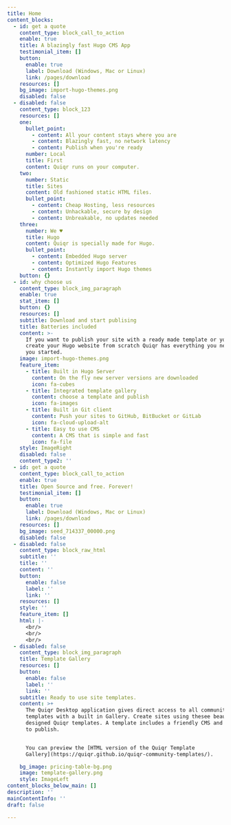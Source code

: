 ```yaml
---
title: Home
content_blocks:
  - id: get a quote
    content_type: block_call_to_action
    enable: true
    title: A blazingly fast Hugo CMS App
    testimonial_item: []
    button:
      enable: true
      label: Download (Windows, Mac or Linux)
      link: /pages/download
    resources: []
    bg_image: import-hugo-themes.png
    disabled: false
  - disabled: false
    content_type: block_123
    resources: []
    one:
      bullet_point:
        - content: All your content stays where you are
        - content: Blazingly fast, no network latency
        - content: Publish when you're ready
      number: Local
      title: First
      content: Quiqr runs on your computer.
    two:
      number: Static
      title: Sites
      content: Old fashioned static HTML files.
      bullet_point:
        - content: Cheap Hosting, less resources
        - content: Unhackable, secure by design
        - content: Unbreakable, no updates needed
    three:
      number: We ♥
      title: Hugo
      content: Quiqr is specially made for Hugo.
      bullet_point:
        - content: Embedded Hugo server
        - content: Optimized Hugo Features
        - content: Instantly import Hugo themes
    button: {}
  - id: why choose us
    content_type: block_img_paragraph
    enable: true
    stat_item: []
    button: {}
    resources: []
    subtitle: Download and start publising
    title: Batteries included
    content: >-
      If you want to publish your site with a ready made template or you want to
      create your Hugo website from scratch Quiqr has everything you need to get
      you started.
    image: import-hugo-themes.png
    feature_item:
      - title: Built in Hugo Server
        content: On the fly new server versions are downloaded
        icon: fa-cubes
      - title: Integrated template gallery
        content: choose a template and publish
        icon: fa-images
      - title: Built in Git client
        content: Push your sites to GitHub, BitBucket or GitLab
        icon: fa-cloud-upload-alt
      - title: Easy to use CMS
        content: A CMS that is simple and fast
        icon: fa-file
    style: ImageRight
    disabled: false
    content_type2: ''
  - id: get a quote
    content_type: block_call_to_action
    enable: true
    title: Open Source and free. Forever!
    testimonial_item: []
    button:
      enable: true
      label: Download (Windows, Mac or Linux)
      link: /pages/download
    resources: []
    bg_image: seed_714337_00000.png
    disabled: false
  - disabled: false
    content_type: block_raw_html
    subtitle: ''
    title: ''
    content: ''
    button:
      enable: false
      label: ''
      link: ''
    resources: []
    style: ''
    feature_item: []
    html: |-
      <br/>
      <br/>
      <br/>
  - disabled: false
    content_type: block_img_paragraph
    title: Template Gallery
    resources: []
    button:
      enable: false
      label: ''
      link: ''
    subtitle: Ready to use site templates.
    content: >+
      The Quiqr Desktop application gives direct access to all community
      templates with a built in Gallery. Create sites using thesee beautifully
      designed Quiqr templates. A template includes a friendly CMS and is ready
      to publish.


      You can preview the [HTML version of the Quiqr Template
      Gallery](https://quiqr.github.io/quiqr-community-templates/). 

    bg_image: pricing-table-bg.png
    image: template-gallery.png
    style: ImageLeft
content_blocks_below_main: []
description: ''
mainContentInfo: ''
draft: false

---
```




































































































































































































































